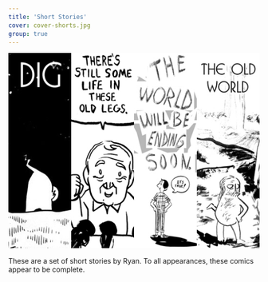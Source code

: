 ```yaml
---
title: 'Short Stories'
cover: cover-shorts.jpg
group: true
---
```


![](shorttitle.jpg "A compilation of banners for the Short Stories comics.")

These are a set of short stories by Ryan. To all appearances, these comics appear to be complete.
